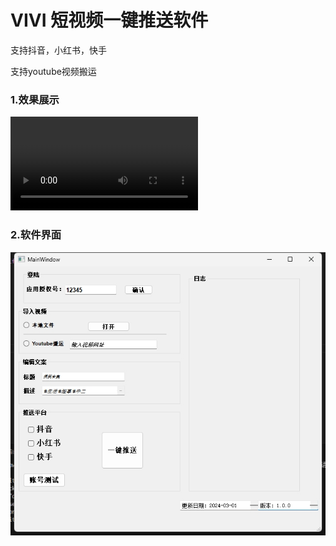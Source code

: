 # VIVI 短视频一键推送软件

支持抖音，小红书，快手

支持youtube视频搬运


### 1.效果展示

![Video](https://github.com/coolEphemeroptera/VIVI/blob/main/img/demo.mp4?raw=true)

### 2.软件界面

<img src="img/img1.png">
